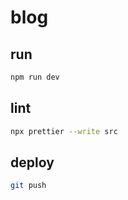 # blog
## run
```sh
npm run dev
```

## lint
```sh
npx prettier --write src
```

## deploy
```sh
git push
```

